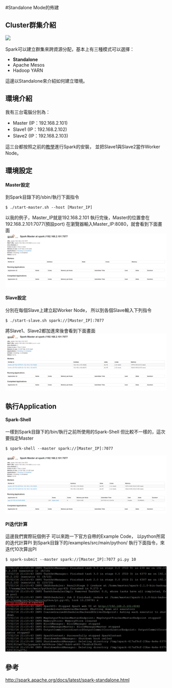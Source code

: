 #Standalone Mode的佈建
## Cluster群集介紹
![](http://spark.apache.org/docs/latest/img/cluster-overview.png)


Spark可以建立群集來跨資源分配，基本上有三種模式可以選擇：
- **Standalone**
- Apache Mesos
- Hadoop YARN

這邊以Standalone來介紹如何建立環境。
## 環境介紹
我有三台電腦分別為：
- Master (IP：192.168.2.101)
- Slave1 (IP：192.168.2.102)
- Slave2 (IP：192.168.2.103)

這三台都按照之前的[教學](install.md)進行Spark的安裝，
並把Slave1與Slave2當作Worker Node。

## 環境設定
#### Master設定
到Spark目錄下的/sbin/執行下面指令
```
$ ./start-master.sh --host [Master_IP]
```
以我的例子，Master_IP就是192.168.2.101
執行完後，Master的位置會在192.168.2.101:7077(預設port)
在瀏覽器輸入Master_IP:8080，就會看到下面畫面
![](SparkGUI.PNG)
#### Slave設定
分別在每個Slave上建立起Worker Node，
所以到各個Slave輸入下列指令
```
$ ./start-slave.sh spark://[Master_IP]:7077
```
將Slave1、Slave2都加進來後會看到下面畫面
![](MasterAndWorkersGUI.PNG)
## 執行Application
#### Spark-Shell
一樣到Spark目錄下的/bin/執行之前所使用的Spark-Shell
但比較不一樣的，這次要指定Master
```
$ spark-shell --master spark://[Master_IP]:7077
```
![](Spark-ShellWithMaster.png)

#### PI迭代計算
這邊我們實際玩個例子
可以來跑一下官方自帶的Example Code，
以python所寫的迭代計算PI
到Spark目錄下的/examples/src/main/python/
執行下面指令，來迭代10次算出PI
```
$ spark-submit --master spark://[Master_IP]:7077 pi.py 10
```
![](CalcPI.png)

## 參考
http://spark.apache.org/docs/latest/spark-standalone.html


